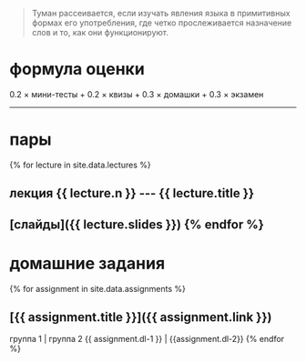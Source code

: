 > Туман рассеивается, если изучать явления языка в примитивных формах его употребления, где четко прослеживается назначение слов и то, как они функционируют.

# формула оценки
0.2 × мини-тесты + 0.2 × квизы + 0.3 × домашки + 0.3 × экзамен

---

# пары

{% for lecture in site.data.lectures %}
## лекция {{ lecture.n }} --- {{ lecture.title }}
[слайды]({{ lecture.slides }})
{% endfor %}
---

# домашние задания

{% for assignment in site.data.assignments %}
## [{{ assignment.title }}]({{ assignment.link }})
<!--[ссылка]({{ assignment.link }}) -->

группа 1 | группа 2
{{ assignment.dl-1 }} | {{assignment.dl-2}}
{% endfor %}

